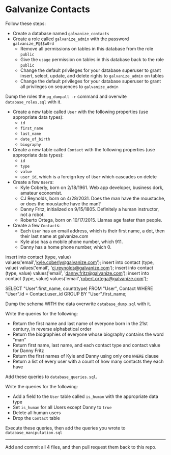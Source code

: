# Galvanize Contacts

Follow these steps:

* Create a database named `galvanize_contacts`
* Create a role called `galvanize_admin` with the password `galvanize_P@$$w0rd`
    * Remove all permissions on tables in this database from the role `public`
    * Give the `usage` permission on tables in this database back to the role `public`
    * Change the default privileges for your database superuser to grant insert, select, update, and delete rights to `galvanize_admin` on tables
    * Change the default privileges for your database superuser to grant all privileges on sequences to `galvanize_admin`

Dump the roles the `pg_dumpall -r` command and overwite `database_roles.sql` with it.

* Create a new table called `User` with the following properties (use appropriate data types):
    * `id`
    * `first_name`
    * `last_name`
    * `date_of_birth`
    * `biography`
* Create a new table called `Contact` with the following properties (use appropriate data types):
    * `id`
    * `type`
    * `value`
    * `user_id`, which is a foreign key of `User` which cascades on delete
* Create a few `User`s:
    * Kyle Coberly, born on 2/18/1961. Web app developer, business dork, amateur economist.
    * CJ Reynolds, born on 4/28/2031. Does the man have the moustache, or does the moustache have the man?
    * Danny Fritz, initialized on 9/15/1805. Definitely a human instructor, not a robot.
    * Roberto Ortega, born on 10/17/2015. Llamas age faster than people.
* Create a few `Contact`s:
    * Each `User` has an email address, which is their first name, a dot, then their last name at galvanize.com
    * Kyle also has a mobile phone number, which 911.
    * Danny has a home phone number, which 0.


insert into contact (type, value) values('email','kyle.coberly@galvanize.com');
insert into contact (type, value) values('email', 'cj.reynolds@galvanize.com');
insert into contact (type, value) values('email', 'danny.fritz@galvanize.com');
insert into contact (type, value) values('email','robert.ortega@galvanize.com');


SELECT "User".first_name, count(type) FROM "User", Contact WHERE "User".id = Contact.user_id GROUP BY "User".first_name;

Dump the schema WITH the data overwrite `database_dump.sql` with it.

Write the queries for the following:

* Return the first name and last name of everyone born in the 21st century, in reverse alphabetical order
* Return the biographies of everyone whose biography contains the word "man"
* Return first name, last name, and each contact type and contact value for Danny Fritz
* Return the first names of Kyle and Danny using only one `WHERE` clause
* Return a list of every user with a count of how many contacts they each have

Add these queries to `database_queries.sql`.

Write the queries for the following:

* Add a field to the `User` table called `is_human` with the appropriate data type
* Set `is_human` for all Users except Danny to `true`
* Delete all human users
* Drop the `Contact` table

Execute these queries, then add the queries you wrote to `database_manipulation.sql`

---

Add and commit all 4 files, and then pull request them back to this repo.
